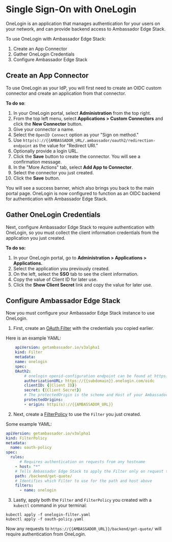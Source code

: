 # Single Sign-On with OneLogin

OneLogin is an application that manages authentication for your users on your network, and can provide backend access to Ambassador Edge Stack.

To use OneLogin with Ambassador Edge Stack:

1. Create an App Connector
2. Gather OneLogin Credentials
3. Configure Ambassador Edge Stack

## Create an App Connector

To use OneLogin as your IdP, you will first need to create an OIDC custom connector and create an application from that connector.

**To do so**:

1. In your OneLogin portal, select **Administration** from the top right.
2. From the top left menu, select **Applications > Custom Connectors** and click the **New Connector** button.
3. Give your connector a name.
4. Select the `OpenID Connect` option as your "Sign on method."
5. Use `http(s)://{{AMBASSADOR_URL/.ambassador/oauth2/redirection-endpoint` as the value for "Redirect URI."
6. Optionally provide a login URL.
7. Click the **Save** button to create the connector. You will see a confirmation message.
8. In the "More Actions" tab, select **Add App to Connector**.
9. Select the connector you just created.
10. Click the **Save** button.

You will see a success banner, which also brings you back to the main portal page. OneLogin is now configured to function as an OIDC backend for authentication with Ambassador Edge Stack.

## Gather OneLogin Credentials

Next, configure Ambassador Edge Stack to require authentication with OneLogin, so you must collect the client information credentials from the application you just created.

**To do so:**

1. In your OneLogin portal, go to **Administration > Applications > Applications.**
2. Select the application you previously created.
3. On the left, select the **SSO** tab to see the client information.
4. Copy the value of Client ID for later use.
5. Click the **Show Client Secret** link and copy the value for later use.

## Configure Ambassador Edge Stack

Now you must configure your Ambassador Edge Stack instance to use OneLogin.

1. First, create an [OAuth Filter](../../technical-reference/filters/using-oauth2-filters.md) with the credentials you copied earlier.

Here is an example YAML:

```yaml
    apiVersion: getambassador.io/v3alpha1
    kind: Filter
    metadata:
    name: onelogin
    spec:
    OAuth2:
        # onelogin openid-configuration endpoint can be found at https://{{subdomain}}.onelogin.com/oidc/.well-known/openid-configuration
        authorizationURL: https://{{subdomain}}.onelogin.com/oidc
        clientID: {{Client ID}}
        secret: {{Client Secret}}
        # The protectedOrigin is the scheme and Host of your Ambassador Edge Stack endpoint
        protectedOrigins:
        - origin: httpi(s)://{{AMBASSADOR_URL}}
```

2. Next, create a [FilterPolicy](../../technical-reference/filters/using-filters-and-filterpolicies.md) to use the `Filter` you just created.

Some example YAML:

```yaml
apiVersion: getambassador.io/v3alpha1
kind: FilterPolicy
metadata:
  name: oauth-policy
spec:
  rules:
      # Requires authentication on requests from any hostname
    - host: "*"
    # Tells Ambassador Edge Stack to apply the Filter only on request to the /backend/get-quote/ endpoint from the quote application
    path: /backend/get-quote/
    # Identifies which Filter to use for the path and host above
    filters:
      - name: onelogin
```

3. Lastly, apply both the `Filter` and `FilterPolicy` you created with a `kubectl` command in your terminal:

```
kubectl apply -f onelogin-filter.yaml
kubectl apply -f oauth-policy.yaml
```

Now any requests to `https://{{AMBASSADOR_URL}}/backend/get-quote/` will require authentication from OneLogin.
